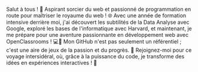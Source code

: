Salut à tous ! 👋 
Aspirant sorcier du web et passionné de programmation en route pour maîtriser le royaume du web ! 🌐 
Avec une année de formation intensive derrière moi, j'ai découvert les subtilités de la Data Analyse avec Google, exploré les bases de l'informatique avec Harvard, et maintenant, je me prépare pour une aventure passionnante en développement web avec OpenClassrooms ! 💻🎉
Mon GitHub n'est pas seulement un référentiel ; c'est une aire de jeux de la passion et du progrès. 🤖
Rejoignez-moi pour ce voyage intersidéral, où, grâce à la puissance du code, je transforme des idées en expériences interactives ! 🚀
